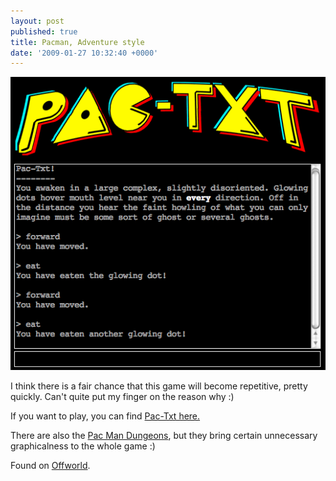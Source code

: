 ```yaml
---
layout: post
published: true
title: Pacman, Adventure style
date: '2009-01-27 10:32:40 +0000'
---
```


![Text-based Pacman](/images/pac-txt.png)

I think there is a fair chance that this game will become repetitive,
pretty quickly. Can't quite put my finger on the reason why :)

If you want to play, you can find [Pac-Txt here.](http://pac-txt.com/)

There are also the [Pac Man Dungeons](http://www.masswerk.at/pmd/), but they bring certain unnecessary graphicalness to the whole game :)

Found on [Offworld](http://www.offworld.com/).
